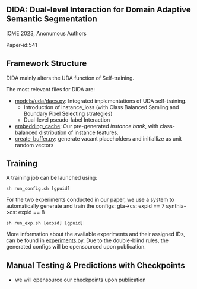 ## DIDA: Dual-level Interaction for Domain Adaptive Semantic Segmentation

ICME 2023, Anonumous Authors

Paper-id:541

## Framework Structure

DIDA mainly alters the UDA function of Self-training.

The most relevant files for DIDA are:

* [models/uda/dacs.py](models/uda/dacs.py):
  Integrated implementations of UDA self-training.
  * Introduction of instance_loss (with Class Balanced Samling and Boundary Pixel Selecting strategies)
  * Dual-level pseudo-label Interaction 
* [embedding_cache](embedding_cache):
  Our pre-generated *instance bank*, with class-balanced distribution of instance features.
* [create_buffer.py](create_buffer.py):
  generate vacant placeholders and initiallize as unit random vectors

## Training

A training job can be launched using:

```shell
sh run_config.sh [gpuid]
```

For the two experiments conducted in our paper, we use a system to automatically generate
and train the configs:
gta->cs: expid == 7
synthia->cs: expid == 8

```shell
sh run_exp.sh [expid] [gpuid]
```

More information about the available experiments and their assigned IDs, can be
found in [experiments.py](experiments.py). Due to the double-blind rules, the generated configs will be opensourced upon publication.

## Manual Testing & Predictions with Checkpoints

* we will opensource our checkpoints upon publication

